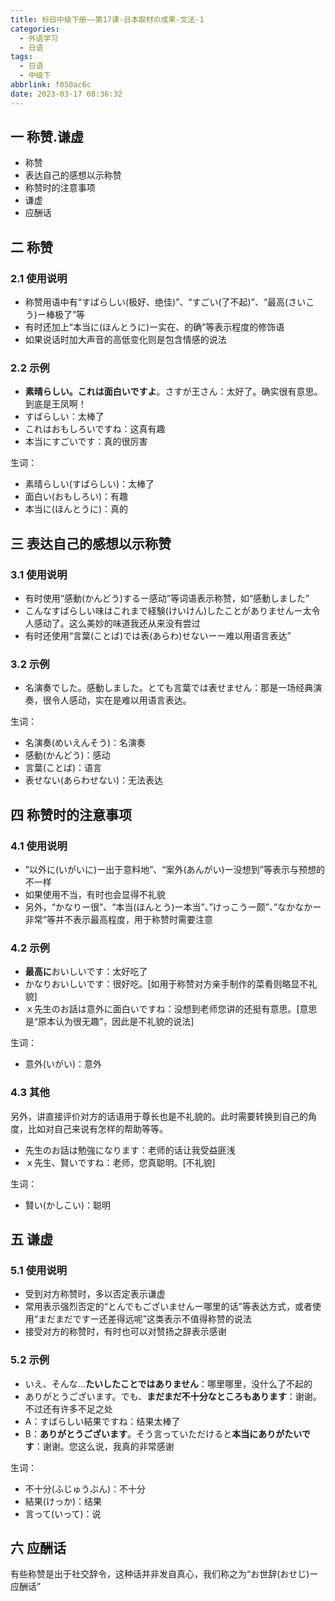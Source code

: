 ```yaml
---
title: 标日中级下册——第17课-日本取材の成果-文法-1
categories:
  - 外语学习
  - 日语
tags:
  - 日语
  - 中级下
abbrlink: f050ac6c
date: 2023-03-17 08:36:32
---
```

## 一 称赞.谦虚

* 称赞
* 表达自己的感想以示称赞
* 称赞时的注意事项
* 谦虚
* 应酬话

<!--more-->

## 二 称赞

### 2.1 使用说明

* 称赞用语中有“すばらしい(极好、绝佳)”、“すごい(了不起)”、“最高(さいこう)ー棒极了”等
* 有时还加上“本当に(ほんとうに)ー实在、的确”等表示程度的修饰语
* 如果说话时加大声音的高低变化则是包含情感的说法

### 2.2 示例

* **素晴らしい。これは面白いですよ**。さすが王さん：太好了。确实很有意思。到底是王凤啊！
* すばらしい：太棒了
* これはおもしろいですね：这真有趣
* 本当にすごいです：真的很厉害

生词：

* 素晴らしい(すばらしい)：太棒了
* 面白い(おもしろい)：有趣
* 本当に(ほんとうに)：真的

## 三 表达自己的感想以示称赞

### 3.1 使用说明

* 有时使用“感動(かんどう)するー感动”等词语表示称赞，如“感動しました”
* こんなすばらしい味はこれまで経験(けいけん)したことがありませんー太令人感动了。这么美妙的味道我还从来没有尝过
* 有时还使用“言葉(ことば)では表(あらわ)せないーー难以用语言表达”

### 3.2 示例

* 名演奏でした。感動しました。とても言葉では表せません：那是一场经典演奏，很令人感动，实在是难以用语言表达。

生词：

* 名演奏(めいえんそう)：名演奏
* 感動(かんどう)：感动
* 言葉(ことば)：语言
* 表せない(あらわせない)：无法表达

## 四 称赞时的注意事项

### 4.1 使用说明

* ”以外に(いがいに)ー出于意料地”、“案外(あんがい)ー没想到”等表示与预想的不一样
* 如果使用不当，有时也会显得不礼貌
* 另外，“かなりー很”、“本当(ほんとう)ー本当”、”けっこうー颇”、”なかなかー非常”等并不表示最高程度，用于称赞时需要注意

### 4.2 示例

* **最高に**おいしいです：太好吃了
* かなりおいしいです：很好吃。[如用于称赞对方亲手制作的菜肴则略显不礼貌]
* ｘ先生のお話は意外に面白いですね：没想到老师您讲的还挺有意思。[意思是“原本认为很无趣”，因此是不礼貌的说法]

生词：

* 意外(いがい)：意外

### 4.3 其他

另外，讲直接评价对方的话语用于尊长也是不礼貌的。此时需要转换到自己的角度，比如对自己来说有怎样的帮助等等。

* 先生のお話は勉強になります：老师的话让我受益匪浅
* ｘ先生、賢いですね：老师，您真聪明。[不礼貌]

生词：

* 賢い(かしこい)：聪明

## 五 谦虚

### 5.1 使用说明

* 受到对方称赞时，多以否定表示谦虚
* 常用表示强烈否定的“とんでもございませんー哪里的话”等表达方式，或者使用“まだまだですー还差得远呢”这类表示不值得称赞的说法
* 接受对方的称赞时，有时也可以对赞扬之辞表示感谢

### 5.2 示例

* いえ、そんな…**たいしたことではありません**：哪里哪里，没什么了不起的
* ありがとうございます。でも、**まだまだ不十分なところもあります**：谢谢。不过还有许多不足之处
* A：すばらしい結果ですね：结果太棒了
* B：**ありがとうございます**。そう言っていただけると**本当にありがたいです**：谢谢。您这么说，我真的非常感谢

生词：

* 不十分(ふじゅうぶん)：不十分
* 結果(けっか)：结果
* 言って(いって)：说

## 六 应酬话

有些称赞是出于社交辞令，这种话并非发自真心，我们称之为“お世辞(おせじ)ー应酬话”